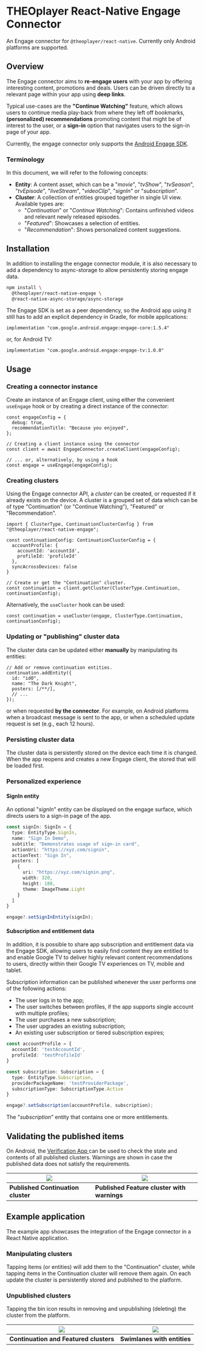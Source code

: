 # THEOplayer React-Native Engage Connector

An Engage connector for `@theoplayer/react-native`. Currently only Android platforms are supported.

## Overview

The Engage connector aims to **re-engage users** with your app by offering interesting content, promotions and deals.
Users can be driven directly to a relevant page within your app using **deep links**.

Typical use-cases are
the **"Continue Watching"** feature, which allows users to continue media play-back from where they
left off bookmarks, **(personalized) recommendations** promoting content that might be of interest to the user,
or a **sign-in** option that navigates users to the sign-in page of your app.

Currently, the engage connector only supports the [Android Engage SDK](https://developer.android.com/guide/playcore/engage).

### Terminology

In this document, we will refer to the following concepts:

- **Entity**: A content asset, which can be a "_movie_", "_tvShow_", "_tvSeason_", "_tvEpisode_", "_liveStream_", "_videoClip_", "_signIn_" or "_subscription_".
- **Cluster**: A collection of entities grouped together in single UI view. Available types are:
  - "_Continuation_" or "_Continue Watching_": Contains unfinished videos and relevant newly released episodes.
  - "_Featured_": Showcases a selection of entities.
  - "_Recommendation_": Shows personalized content suggestions.

## Installation

In addition to installing the engage connector module, it is also necessary to add a dependency to
async-storage to allow persistently storing engage data.

```sh
npm install \
  @theoplayer/react-native-engage \
  @react-native-async-storage/async-storage
```

The Engage SDK is set as a peer dependency, so the Android app using it still has to add an explicit dependency in
Gradle, for mobile applications:

```
implementation "com.google.android.engage:engage-core:1.5.4"
```

or, for Android TV:

```
implementation "com.google.android.engage:engage-tv:1.0.0"
```

## Usage

### Creating a connector instance

Create an instance of an Engage client, using either the convenient `useEngage` hook or
by creating a direct instance of the connector:

```tsx
const engageConfig = {
  debug: true,
  recommendationTitle: "Because you enjoyed",
};

// Creating a client instance using the connector
const client = await EngageConnector.createClient(engageConfig);

// ... or, alternatively, by using a hook
const engage = useEngage(engageConfig);
```

### Creating clusters

Using the Engage connector API, a _cluster_ can be created, or requested if it already exists on the device.
A cluster is a grouped set of data which can be of type "Continuation" (or "Continue Watching"), "Featured" or "Recommendation".

```tsx
import { ClusterType, ContinuationClusterConfig } from "@theoplayer/react-native-engage";

const continuationConfig: ContinuationClusterConfig = {
  accountProfile: {
    accountId: 'accountId',
    profileId: 'profileId'
  },
  syncAcrossDevices: false
}

// Create or get the "Continuation" cluster.
const continuation = client.getCluster(ClusterType.Continuation, continuationConfig);
```

Alternatively, the `useCluster` hook can be used:

```tsx
const continuation = useCluster(engage, ClusterType.Continuation, continuationConfig);
```

### Updating or "publishing" cluster data

The cluster data can be updated either **manually** by manipulating its entities:

```tsx
// Add or remove continuation entities.
continuation.addEntity({
  id: "id0",
  name: "The Dark Knight",
  posters: [/**/],
  // ...
});
```

or when requested **by the connector**. For example, on Android platforms when a broadcast message is sent to the app,
or when a scheduled update request is set (e.g., each 12 hours).

### Persisting cluster data

The cluster data is persistently stored on the device each time it is changed. When
the app reopens and creates a new Engage client, the stored that will be loaded first.

### Personalized experience

#### SignIn entity

An optional "_signIn_" entity can be displayed on the engage surface, which directs users
to a sign-in page of the app.

```typescript
const signIn: SignIn = {
  type: EntityType.SignIn,
  name: "Sign In Demo",
  subtitle: "Demonstrates usage of sign-in card",
  actionUri: "https://xyz.com/signin",
  actionText: "Sign In",
  posters: [
    {
      uri: "https://xyz.com/signin.png",
      width: 320,
      height: 180,
      theme: ImageTheme.Light
    }
  ]
}

engage?.setSignInEntity(signIn);
```

#### Subscription and entitlement data

In addition, it is possible to share app subscription and entitlement data via the Engage SDK, allowing
users to easily find content they are entitled to and enable Google TV to deliver highly relevant content
recommendations to users, directly within their Google TV experiences on TV, mobile and tablet.

Subscription information can be published whenever the user performs one of the following actions:

- The user logs in to the app;
- The user switches between profiles, if the app supports single account with multiple profiles;
- The user purchases a new subscription;
- The user upgrades an existing subscription;
- An existing user subscription or tiered subscription expires;

```typescript
const accountProfile = {
  accountId: 'testAccountId',
  profileId: 'testProfileId'
}

const subscription: Subscription = {
  type: EntityType.Subscription,
  providerPackageName: 'testProviderPackage',
  subscriptionType: SubscriptionType.Active
}

engage?.setSubscription(accountProfile, subscription);
```

The "_subscription_" entity that contains one or more entitlements.

## Validating the published items

On Android, the [Verification App ](https://developer.android.com/guide/playcore/engage/workflow#shared-files) can
be used to check the state and contents of all published clusters. Warnings are shown in case
the published data does not satisfy the requirements.

| ![](./docs/verification_app_1.png) | ![](./docs/verification_app_2.png)          |
|------------------------------------|---------------------------------------------|
| **Published Continuation cluster** | **Published Feature cluster with warnings** |

## Example application

The example app showcases the integration of the Engage connector in a React Native application.

### Manipulating clusters

Tapping items (or entities) will add them to the "Continuation" cluster, while tapping items
in the Continuation cluster will remove them again. On each update the cluster is persistently
stored and published to the platform.

### Unpublished clusters

Tapping the bin icon results in removing and unpublishing (deleting) the cluster from the
platform.

| ![](./docs/example_app_1.png)          | ![](./docs/example_app_2.png) |
|----------------------------------------|-------------------------------|
| **Continuation and Featured clusters** | **Swimlanes with entities**   |
